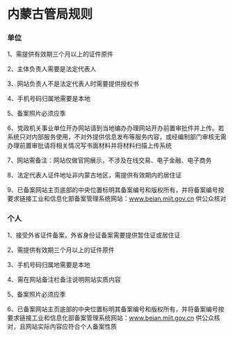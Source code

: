 

# 内蒙古管局规则

### 单位

1、需提供有效期三个月以上的证件原件                                                                                                             

2、主体负责人需要是法定代表人                                                                                                                                               

3、网站负责人不是法定代表人时需要提供授权书                                                                                                                                                                                                                                        

4、手机号码归属地需要是本地                                                                                                                                    

5、备案照片必须应季                                                                                     

6、党政机关事业单位开办网站请到当地编办办理网站开办前置审批件并上传。若系统只对内部服务使用，不对外提供信息发布等服务内容，或经编制部门审核无需办理前置审批请将相关情况写书面材料并将材料扫描上传系统                                                                 

7、网站需备注：网站仅做官网展示，不涉及在线交易、电子金融、电子商务

8、法定代表人证件地址非内蒙古地区，需提供有效期内的居住证

9、已备案网站主页底部的中央位置标明其备案编号和版权所有，并将备案编号按要求链接工业和信息化部备案管理系统网站：www.beian.miit.gov.cn 供公众核对 

### 个人

1、接受外省证件备案，外省身份证备案需要提供暂住证或居住证                                                                                                              

2、需提供有效期三个月以上的证件原件                                                                                                                        

3、手机号码归属地需要是本地                                                                                                           

4、需在网站备注栏备注说明网站实质内容                                                                                      

5、备案照片必须应季                                                                                              

6、已备案网站主页底部的中央位置标明其备案编号和版权所有，并将备案编号按要求链接工业和信息化部备案管理系统网站：www.beian.miit.gov.cn 供公众核对，且网站实际内容应符合个人备案性质                                